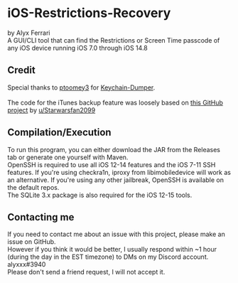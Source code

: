 # iOS-Restrictions-Recovery

by Alyx Ferrari<br/>
A GUI/CLI tool that can find the Restrictions or Screen Time passcode of any iOS device running iOS 7.0 through iOS 14.8

## Credit

Special thanks to [ptoomey3](https://github.com/ptoomey3/) for [Keychain-Dumper](https://github.com/ptoomey3/Keychain-Dumper/).<br/><br/>
The code for the iTunes backup feature was loosely based on [this GitHub project](https://github.com/Starwarsfan2099/iOS-Restriction-Key-Cracker) by [u/Starwarsfan2099](https://reddit.com/user/Starwarsfan2099)

## Compilation/Execution

To run this program, you can either download the JAR from the Releases tab or generate one yourself with Maven.<br/>
OpenSSH is required to use all iOS 12-14 features and the iOS 7-11 SSH features. If you're using checkra1n, iproxy from libimobiledevice will work as an alternative. If you're using any other jailbreak, OpenSSH is available on the default repos.<br/>
The SQLite 3.x package is also required for the iOS 12-15 tools.

## Contacting me

If you need to contact me about an issue with this project, please make an issue on GitHub.<br/>
However if you think it would be better, I usually respond within ~1 hour (during the day in the EST timezone) to DMs on my Discord account.<br/>
alyxxx#3940<br/>
Please don't send a friend request, I will not accept it.
